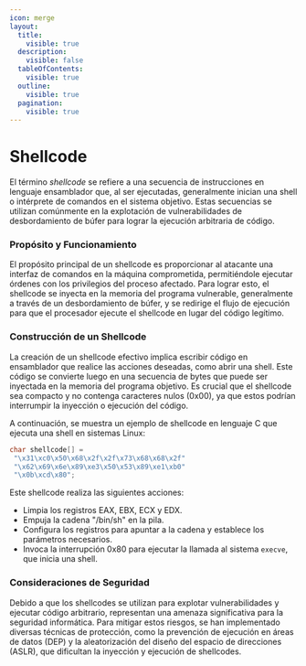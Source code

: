 ```yaml
---
icon: merge
layout:
  title:
    visible: true
  description:
    visible: false
  tableOfContents:
    visible: true
  outline:
    visible: true
  pagination:
    visible: true
---
```


# Shellcode

El término _shellcode_ se refiere a una secuencia de instrucciones en lenguaje ensamblador que, al ser ejecutadas, generalmente inician una shell o intérprete de comandos en el sistema objetivo. Estas secuencias se utilizan comúnmente en la explotación de vulnerabilidades de desbordamiento de búfer para lograr la ejecución arbitraria de código.

### Propósito y Funcionamiento

El propósito principal de un shellcode es proporcionar al atacante una interfaz de comandos en la máquina comprometida, permitiéndole ejecutar órdenes con los privilegios del proceso afectado. Para lograr esto, el shellcode se inyecta en la memoria del programa vulnerable, generalmente a través de un desbordamiento de búfer, y se redirige el flujo de ejecución para que el procesador ejecute el shellcode en lugar del código legítimo.

### Construcción de un Shellcode

La creación de un shellcode efectivo implica escribir código en ensamblador que realice las acciones deseadas, como abrir una shell. Este código se convierte luego en una secuencia de bytes que puede ser inyectada en la memoria del programa objetivo. Es crucial que el shellcode sea compacto y no contenga caracteres nulos (0x00), ya que estos podrían interrumpir la inyección o ejecución del código.

A continuación, se muestra un ejemplo de shellcode en lenguaje C que ejecuta una shell en sistemas Linux:

```c
char shellcode[] =
 "\x31\xc0\x50\x68\x2f\x2f\x73\x68\x68\x2f"
 "\x62\x69\x6e\x89\xe3\x50\x53\x89\xe1\xb0"
 "\x0b\xcd\x80";
```

Este shellcode realiza las siguientes acciones:

* Limpia los registros EAX, EBX, ECX y EDX.
* Empuja la cadena "/bin/sh" en la pila.
* Configura los registros para apuntar a la cadena y establece los parámetros necesarios.
* Invoca la interrupción 0x80 para ejecutar la llamada al sistema `execve`, que inicia una shell.

### Consideraciones de Seguridad

Debido a que los shellcodes se utilizan para explotar vulnerabilidades y ejecutar código arbitrario, representan una amenaza significativa para la seguridad informática. Para mitigar estos riesgos, se han implementado diversas técnicas de protección, como la prevención de ejecución en áreas de datos (DEP) y la aleatorización del diseño del espacio de direcciones (ASLR), que dificultan la inyección y ejecución de shellcodes.
